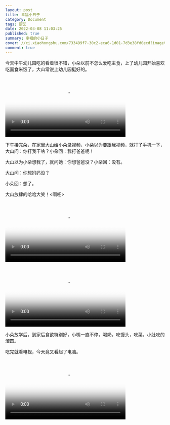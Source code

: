 ```yaml
---
layout: post
title: 幸福小日子
category: Document
tags: 厨艺
date: 2022-03-08 11:03:25
published: true
summary: 幸福的小日子
cover: //ci.xiaohongshu.com/733499f7-30c2-eca6-1d01-7d3e38fd0ecd?imageView2/2/w/1080/format/jpg
comment: true
---
```


今天中午幼儿园吃的看着很不错，小朵以前不怎么爱吃主食，上了幼儿园开始喜欢吃面食米饭了，大山常说上幼儿园挺好的。

<!--
[![午餐](//ci.xiaohongshu.com/c7a39dab-b2c5-3bcd-0f47-542e0e67a697?imageView2/2/w/1080/format/jpg)](https://www.xiaohongshu.com/discovery/item/622c1453000000000102e456)
-->

<video class="xhs_video" controls="controls" objectfit="contain" width="380px" poster="//ci.xiaohongshu.com/c7a39dab-b2c5-3bcd-0f47-542e0e67a697?imageView2/2/w/1080/format/jpg" src="622c1453000000000102e456"></video>

下午接完朵，在家里大山给小朵录视频，小朵以为要跟我视频，就打了手机一下，大山问：你打我干啥？小朵回：我打爸爸呢！

大山以为小朵想我了，就问她：你想爸爸没？小朵回：没有。

大山问：你想妈妈没？

小朵回：想了。

大山放肆的哈哈大笑！<啊呸>

<!--
[![我打爸爸呢](//ci.xiaohongshu.com/733499f7-30c2-eca6-1d01-7d3e38fd0ecd?imageView2/2/w/1080/format/jpg)](https://www.xiaohongshu.com/discovery/item/622c1362000000000102de1c)
-->
<video class="xhs_video" controls="controls" objectfit="contain" width="380px" poster="//ci.xiaohongshu.com/733499f7-30c2-eca6-1d01-7d3e38fd0ecd?imageView2/2/w/1080/format/jpg" src="622c1362000000000102de1c"></video>

<!--
[![没想爸爸](//ci.xiaohongshu.com/5cdf02ae-fd6d-1905-47a7-dfd021bba74b?imageView2/2/w/1080/format/jpg)](https://www.xiaohongshu.com/discovery/item/622c1330000000002103c210)
-->

<video class="xhs_video" controls="controls" objectfit="contain" width="380px" poster="//ci.xiaohongshu.com/5cdf02ae-fd6d-1905-47a7-dfd021bba74b?imageView2/2/w/1080/format/jpg" src="622c1330000000002103c210"></video>

小朵放学后，到家后食欲特别好，小嘴一直不停，喝奶，吃馒头，吃菜，小肚吃的溜圆。

吃完就看电视，今天竟又看起了电脑。

<!--
[![王者青铜](//ci.xiaohongshu.com/905f8b39-fef0-38b4-4dd6-415f1cdba1d3?imageView2/2/w/1080/format/jpg)](https://www.xiaohongshu.com/discovery/item/622c13a2000000000102dfa0)
-->

<video class="xhs_video" controls="controls" objectfit="contain" width="380px" poster="//ci.xiaohongshu.com/905f8b39-fef0-38b4-4dd6-415f1cdba1d3?imageView2/2/w/1080/format/jpg" src="622c13a2000000000102dfa0"></video>
